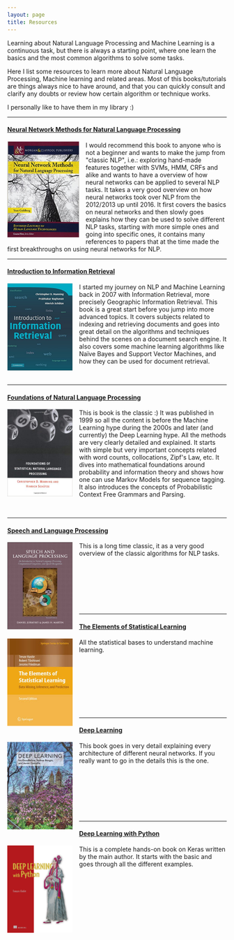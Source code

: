 ```yaml
---
layout: page
title: Resources
---
```


Learning about Natural Language Processing and Machine Learning is a continuous task, but there is always a starting point, where one learn the basics and the most common algorithms to solve some tasks.

Here I list some resources to learn more about Natural Language Processing, Machine learning and related areas. Most of this books/tutorials are things always nice to have around, and that you can quickly consult and clarify any doubts or review how certain algorithm or technique works.

I personally like to have  them in my library :)

---

#### [__Neural Network Methods for Natural Language Processing__](https://www.amazon.de/gp/product/1627052984/ref=as_li_qf_asin_il_tl?ie=UTF8&tag=davidsbatista-21&creative=6742&linkCode=as2&creativeASIN=1627052984&linkId=cb3b0b4cc45ef3511d9eb92db8d34445)

<p>
<a href="https://www.amazon.de/gp/product/1627052984/ref=as_li_qf_asin_il_tl?ie=UTF8&tag=davidsbatista-21&creative=6742&linkCode=as2&creativeASIN=1627052984&linkId=cb3b0b4cc45ef3511d9eb92db8d34445"><img style="float: left; margin: 0px 15px 15px 0px;" alt="Neural Network Methods for Natural Language Processing" src="/assets/images/resources/neural_networks_for_nlp.jpg" height="220" width="165"></a>
I would recommend this book to anyone who is not a beginner and wants to make the jump from "classic NLP", i.e.: exploring hand-made features together with SVMs, HMM, CRFs and alike and wants to have a overview of how neural networks can be applied to several NLP tasks. It takes a very good overview on how neural networks took over NLP from the 2012/2013 up until 2016. It first covers the basics on neural networks and then slowly goes explains how they can be used to solve different NLP tasks, starting with more simple ones and going into specific ones, it contains many references to papers that at the time made the first breakthroughs on using neural networks for NLP.
</p>

---

#### [__Introduction to Information Retrieval__](https://www.amazon.de/gp/product/0521865719/ref=as_li_qf_asin_il_tl?ie=UTF8&tag=davidsbatista-21&creative=6742&linkCode=as2&creativeASIN=0521865719&linkId=e0be3edb9bb39b70057277871991e239)

<p>
<a href="https://www.amazon.de/gp/product/0521865719/ref=as_li_qf_asin_il_tl?ie=UTF8&tag=davidsbatista-21&creative=6742&linkCode=as2&creativeASIN=0521865719&linkId=e0be3edb9bb39b70057277871991e239"><img style="float: left; margin: 0px 15px 15px 0px;" alt="Introduction to Information Retrieval" src="/assets/images/resources/information_retrieval.jpg" height="200" width="150"></a>
I started my journey on NLP and Machine Learning back in 2007 with Information Retrieval, more precisely Geographic Information Retrieval. This book is a great start before you  jump into more advanced topics. It covers subjects related to indexing and retrieving documents and goes into great detail on the algorithms and techniques behind the scenes on a document search engine. It also covers some machine learning algorithms like Naïve Bayes and Support Vector Machines, and how they can be used for document retrieval.
</p>

<br>

---

#### [__Foundations of Natural Language Processing__](https://www.amazon.de/gp/product/0262133601/ref=as_li_qf_asin_il_tl?ie=UTF8&tag=davidsbatista-21&creative=6742&linkCode=as2&creativeASIN=0262133601&linkId=0e799bb4a95288a9de606a1044370fe6)


<p>
<img style="float: left; margin: 0px 15px 15px 0px;" alt="Foundations of Natural Language Processing" src="/assets/images/resources/foundations_of_statistical_nlp.jpg" height="200" width="150">
This is book is the classic :) It was published in 1999 so all the content is before the Machine Learning hype during the 2000s and later (and currently) the Deep Learning hype. All the methods are very clearly detailed and explained. It starts with simple but very important concepts related with word counts, collocations, Zipf's Law, etc. It dives into mathematical foundations around probability and information theory and shows how one can use Markov Models for sequence tagging. It also introduces the concepts of Probabilistic Context Free Grammars and Parsing.
</p>

<br>


---

#### [__Speech and Language Processing__](https://www.amazon.de/gp/product/0135041961/ref=as_li_qf_asin_il_tl?ie=UTF8&tag=davidsbatista-21&creative=6742&linkCode=as2&creativeASIN=0135041961&linkId=2ee1a241eaa8c0e03d0606300fb4a5bf)

<p>
<img style="float: left; margin: 0px 15px 15px 0px;" alt="Speech and Language Processing" src="/assets/images/resources/speech_and_lang_process.jpg" height="200" width="150">
This is a long time classic, it as a very good overview of the classic algorithms for NLP tasks.
</p>

<br><br><br><br><br><br>

---

#### [__The Elements of Statistical Learning__](https://www.amazon.de/gp/product/0387848576/ref=as_li_qf_asin_il_tl?ie=UTF8&tag=davidsbatista-21&creative=6742&linkCode=as2&creativeASIN=0387848576&linkId=f7302f889a30df6f4779c8533d853603)

<p>
<img style="float: left; margin: 0px 15px 15px 0px;" alt="The Elements of Statistical Learning" src="/assets/images/resources/elements_of_statistical_learning.jpg" height="200" width="150">
All the statistical bases to understand machine learning.
</p>

<br><br><br><br><br><br><br>

---

#### [__Deep Learning__](https://www.amazon.de/gp/product/0262035618/ref=as_li_qf_asin_il_tl?ie=UTF8&tag=davidsbatista-21&creative=6742&linkCode=as2&creativeASIN=0262035618&linkId=fb7fdd87f9c4faece3e6f6a38656ce8e)

<p>
<img style="float: left; margin: 0px 15px 15px 0px;" alt="Deep learning" src="/assets/images/resources/deep_learning.jpg" height="200" width="150">
This book goes in very detail explaining every architecture of different neural networks. If you really want to go in the details this is the one.
</p>

<br><br><br><br><br><br>

---

#### [__Deep Learning with Python__](https://www.amazon.de/gp/product/1617294438/ref=as_li_qf_asin_il_tl?ie=UTF8&tag=davidsbatista-21&creative=6742&linkCode=as2&creativeASIN=1617294438&linkId=de0d0a823eecc7882b525ff339f56f65)

<p>
<img style="float: left; margin: 0px 15px 15px 0px;" alt="Deep Learning with Python" src="/assets/images/resources/Chollet-DLP-HI.png" height="200" width="150">
This is a complete hands-on book on Keras written by the main author. It starts with the basic and goes through all the different examples.
</p>
